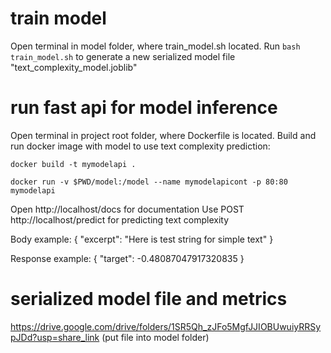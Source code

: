 # train model
Open terminal in model folder, where train_model.sh located.
Run 
`bash train_model.sh`
to generate a new serialized model file
"text_complexity_model.joblib"

# run fast api for model inference

Open terminal in project root folder, where Dockerfile is located.
Build and run docker image with model to use text complexity prediction:

`docker build -t mymodelapi .`

`docker run -v $PWD/model:/model --name mymodelapicont -p 80:80 mymodelapi`

Open http://localhost/docs for documentation
Use POST http://localhost/predict for predicting text complexity

Body example:
{
    "excerpt": "Here is test string for simple text"
}

Response example:
{
    "target": -0.48087047917320835
}

# serialized model file and metrics
https://drive.google.com/drive/folders/1SR5Qh_zJFo5MgfJJIOBUwuiyRRSypJDd?usp=share_link
(put file  into model folder)
